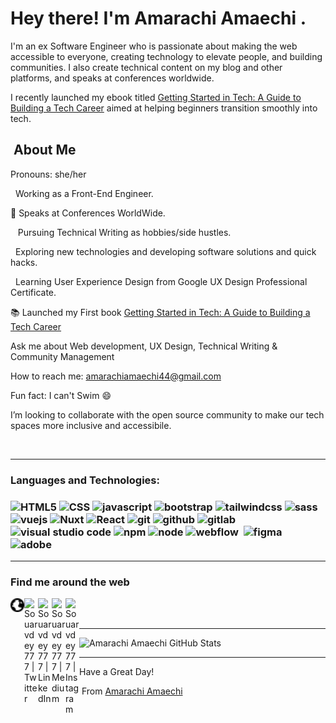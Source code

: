 

<!--
**amycruz97/amycruz97** is a  _special_  repository because its `README.md` (this file) appears on your GitHub profile.

Here are some ideas to get you started:

-  I’m currently working on ...
-  I’m currently learning ...
-  I’m looking to collaborate on ...
-  I’m looking for help with ...
-  Ask me about ...
-  How to reach me: ...
-  Pronouns: ...
-  Fun fact: ...
-->

<h1> Hey there! I'm Amarachi Amaechi .</h1>

I'm an ex Software Engineer who is passionate about making the web accessible to everyone, creating technology to elevate people, and building communities.
I also create technical content on my blog and other platforms, and speaks at conferences worldwide. <br>

I recently launched my ebook titled [Getting Started in Tech: A Guide to Building a Tech Career](https://gumroad.com/l/gswtebook) aimed at helping beginners transition smoothly into tech. 


<h2> ‍ About Me </h3>


 Pronouns: she/her

 &nbsp; Working as a Front-End Engineer.

:microphone: Speaks at Conferences WorldWide.

️ &nbsp; Pursuing Technical  Writing as hobbies/side hustles.
 
 &nbsp; Exploring new technologies and developing software solutions and quick hacks.

 &nbsp; Learning User Experience Design from Google UX Design Professional Certificate.

:books: Launched my First book [Getting Started in Tech: A Guide to Building a Tech Career](https://gumroad.com/l/gswtebook)

  Ask me about Web development, UX Design, Technical Writing & Community Management

 How to reach me: [amarachiamaechi44@gmail.com](mailto:amarachiamaechi44@gmail.com)
 
 Fun fact: I can't Swim :smile:

 I’m looking to collaborate with the open source community to make our tech spaces more inclusive and accessibile.


<br/>

---

<h3>Languages and Technologies:<h3>
 
 <img height="50" src="https://www.vectorlogo.zone/logos/w3_html5/w3_html5-ar21.svg" alt="HTML5">
 <img height="50" src="https://www.vectorlogo.zone/logos/netlifyapp_watercss/netlifyapp_watercss-ar21.svg" alt="CSS">
 <img height="50" src="https://www.vectorlogo.zone/logos/javascript/javascript-horizontal.svg" alt="javascript">
 <img height="50" src="https://www.vectorlogo.zone/logos/getbootstrap/getbootstrap-ar21.svg" alt="bootstrap">
 <img height="50" src="https://www.vectorlogo.zone/logos/tailwindcss/tailwindcss-ar21.svg" alt="tailwindcss">
  <img height="50" src="https://www.vectorlogo.zone/logos/sass-lang/sass-lang-ar21.svg" alt="sass">
 <img height="50" src="https://www.vectorlogo.zone/logos/vuejs/vuejs-ar21.svg" alt="vuejs">
 <img height="50" src="https://www.vectorlogo.zone/logos/nuxtjs/nuxtjs-ar21.svg" alt="Nuxt">
 <img height="50" src="https://www.vectorlogo.zone/logos/reactjs/reactjs-ar21.svg" alt="React">
 <img height="50" src="https://www.vectorlogo.zone/logos/git-scm/git-scm-ar21.svg" alt="git">
 <img height="50" src="https://www.vectorlogo.zone/logos/github/github-ar21.svg" alt="github">
  <img height="50" src="https://www.vectorlogo.zone/logos/gitlab/gitlab-ar21.svg" alt="gitlab">
  <img height="50" src="https://www.vectorlogo.zone/logos/visualstudio_code/visualstudio_code-ar21.svg" alt="visual studio code">
 <img height="50" src="https://www.vectorlogo.zone/logos/npmjs/npmjs-ar21.svg" alt="npm">
 <img height="50" src="https://www.vectorlogo.zone/logos/nodejs/nodejs-ar21.svg" alt="node">
 <img height="50" src="https://www.vectorlogo.zone/logos/webflow/webflow-ar21.svg" alt="webflow">
 <img height="50" src="https://www.vectorlogo.zone/logos/wordpress/wordpress-ar21.svg" alt="">
 <img height="50" src="https://www.vectorlogo.zone/logos/figma/figma-ar21.svg" alt="figma">
 <img height="50" src="https://www.vectorlogo.zone/logos/adobe_illustrator/adobe_illustrator-ar21.svg" alt="adobe">
 <img height="50" src="" alt="">
 <img height="50" src="" alt="">


---

<h3> Find me around the web  </h3>

[<img align="left" alt="Souarvdey777" width="22px" src="https://raw.githubusercontent.com/iconic/open-iconic/master/svg/globe.svg" />][website]
[<img align="left" alt="Souarvdey777 | Twitter" width="22px" src="https://cdn.jsdelivr.net/npm/simple-icons@v3/icons/twitter.svg" />][twitter]
[<img align="left" alt="Souarvdey777 | LinkedIn" width="22px" src="https://cdn.jsdelivr.net/npm/simple-icons@v3/icons/linkedin.svg" />][linkedin]
[<img align="left" alt="Souarvdey777 | Medium" width="22px" src="https://cdn.jsdelivr.net/npm/simple-icons@v3/icons/medium.svg" />][medium]
[<img align="left" alt="Souarvdey777 | Instagram" width="22px" src="https://cdn.jsdelivr.net/npm/simple-icons@v3/icons/instagram.svg" />][instagram]

<br/>

[website]: http://amarachiamaechi.com/
[twitter]: https://twitter.com/AmarachiAmaechi
[linkedin]: https://www.linkedin.com/in/amaechi-amarachi/
[medium]: https://medium.com/@amaechiamarachi/
[instagram]: https://www.instagram.com/amycruz_97/

<br>

---

![Amarachi Amaechi GitHub Stats](https://github-readme-stats.vercel.app/api?username=amycruz97&hide=["stars"]&show_icons=true)

---

Have a Great Day!

️ From [Amarachi Amaechi](https://github.com/97)
